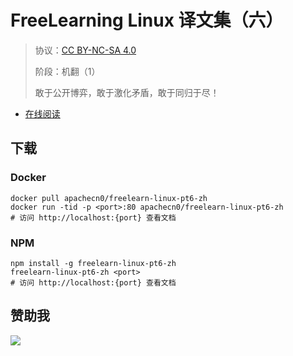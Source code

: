 <!--
    需要填充的占位符：
    
    README.md
    
        FreeLearning Linux 译文集（六）：文档中文名
        {nameEn}：文档英文名
        {urlEn}：文档原始链接
        fllinux6：域名前缀
        飞龙：负责人名称
        wizardforcel：负责人 Github 用户名
        562826179：负责人 QQ
        freelearn-linux-pt6-zh：ApacheCN 的 Github 仓库名称
        freelearn-linux-pt6-zh：DockerHub 仓库名称
        freelearn-linux-pt6-zh：PYPI 包名称
        freelearn-linux-pt6-zh：NPM 包名称
    
    CNAME
    
        fllinux6：域名前缀

    index.html
    
        FreeLearning Linux 译文集（六）：文档中文名
        #852a18：显示颜色
        freelearn-linux-pt6-zh：ApacheCN 的 Github 仓库名称

    asset/docsify-flygon-footer.js
    
        freelearn-linux-pt6-zh：ApacheCN 的 Github 仓库名称
-->

# FreeLearning Linux 译文集（六）

> 协议：[CC BY-NC-SA 4.0](http://creativecommons.org/licenses/by-nc-sa/4.0/)
> 
> 阶段：机翻（1）
> 
> 敢于公开博弈，敢于激化矛盾，敢于同归于尽！

* [在线阅读](https://fllinux6.flygon.net)

## 下载

### Docker

```
docker pull apachecn0/freelearn-linux-pt6-zh
docker run -tid -p <port>:80 apachecn0/freelearn-linux-pt6-zh
# 访问 http://localhost:{port} 查看文档
```

### NPM

```
npm install -g freelearn-linux-pt6-zh
freelearn-linux-pt6-zh <port>
# 访问 http://localhost:{port} 查看文档
```

## 赞助我

![](https://img-blog.csdnimg.cn/20200112005920729.png)
